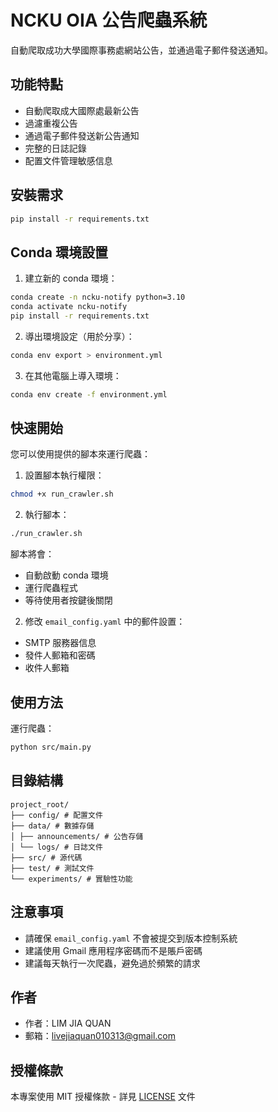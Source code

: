 # NCKU OIA 公告爬蟲系統

自動爬取成功大學國際事務處網站公告，並通過電子郵件發送通知。

## 功能特點

- 自動爬取成大國際處最新公告
- 過濾重複公告
- 通過電子郵件發送新公告通知
- 完整的日誌記錄
- 配置文件管理敏感信息

## 安裝需求
```bash
pip install -r requirements.txt
```

## Conda 環境設置
1. 建立新的 conda 環境：
```bash
conda create -n ncku-notify python=3.10
conda activate ncku-notify
pip install -r requirements.txt
```

2. 導出環境設定（用於分享）：
```bash
conda env export > environment.yml
```

3. 在其他電腦上導入環境：
```bash
conda env create -f environment.yml
```

## 快速開始
您可以使用提供的腳本來運行爬蟲：

1. 設置腳本執行權限：
```bash
chmod +x run_crawler.sh
```

2. 執行腳本：
```bash
./run_crawler.sh
```

腳本將會：
- 自動啟動 conda 環境
- 運行爬蟲程式
- 等待使用者按鍵後關閉

2. 修改 `email_config.yaml` 中的郵件設置：
- SMTP 服務器信息
- 發件人郵箱和密碼
- 收件人郵箱

## 使用方法

運行爬蟲：
```bash
python src/main.py
```
## 目錄結構
```
project_root/
├── config/ # 配置文件
├── data/ # 數據存儲
│ ├── announcements/ # 公告存儲
│ └── logs/ # 日誌文件
├── src/ # 源代碼
├── test/ # 測試文件
└── experiments/ # 實驗性功能
```
## 注意事項

- 請確保 `email_config.yaml` 不會被提交到版本控制系統
- 建議使用 Gmail 應用程序密碼而不是賬戶密碼
- 建議每天執行一次爬蟲，避免過於頻繁的請求

## 作者

- 作者：LIM JIA QUAN
- 郵箱：livejiaquan010313@gmail.com

## 授權條款

本專案使用 MIT 授權條款 - 詳見 [LICENSE](LICENSE) 文件
